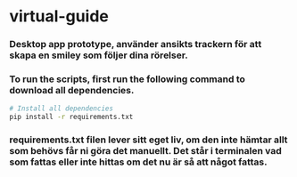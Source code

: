 # virtual-guide

### Desktop app prototype, använder ansikts trackern för att skapa en smiley som följer dina rörelser.

### To run the scripts, first run the following command to download all dependencies. 

``` bash
# Install all dependencies
pip install -r requirements.txt
```

### requirements.txt filen lever sitt eget liv, om den inte hämtar allt som behövs får ni göra det manuellt. Det står i terminalen vad som fattas eller inte hittas om det nu är så att något fattas.
